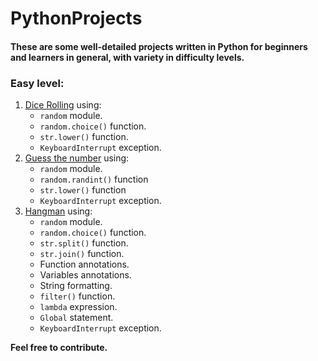 # PythonProjects
#### These are some well-detailed projects written in Python for beginners and learners in general, with variety in difficulty levels.
### Easy level:
1. [Dice Rolling](easy/dice)
  using:
    - `random` module.
    - `random.choice()` function.
    - `str.lower()` function.
    - `KeyboardInterrupt` exception.
2. [Guess the number](easy/guess-the-number)
  using:
    - `random` module.
    - `random.randint()` function
    - `str.lower()` function
    - `KeyboardInterrupt` exception.
3. [Hangman](easy/hangman)
  using:
    - `random` module.
    - `random.choice()` function.
    - `str.split()` function.
    - `str.join()` function.
    - Function annotations.
    - Variables annotations.
    - String formatting.
    - `filter()` function.
    - `lambda` expression.
    - `Global` statement.
    - `KeyboardInterrupt` exception.

**Feel free to contribute.**
